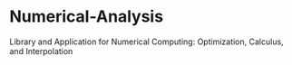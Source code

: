 # Numerical-Analysis
Library and Application for Numerical Computing: Optimization, Calculus, and Interpolation
